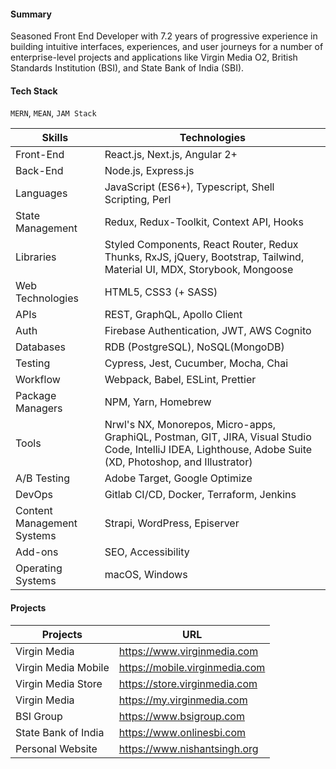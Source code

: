 #### Summary

Seasoned Front End Developer with 7.2 years of progressive experience in building intuitive interfaces, experiences, and user journeys for a number of enterprise-level projects and applications like Virgin Media O2, British Standards Institution (BSI), and State Bank of India (SBI).

#### Tech Stack

`MERN`, `MEAN`, `JAM Stack`

| Skills                     | Technologies                                                                                                                                                |
| -------------------------- | ----------------------------------------------------------------------------------------------------------------------------------------------------------- |
| Front-End                  | React.js, Next.js, Angular 2+                                                                                                                               |
| Back-End                   | Node.js, Express.js                                                                                                                                         |
| Languages                  | JavaScript (ES6+), Typescript, Shell Scripting, Perl                                                                                                        |
| State Management           | Redux, Redux-Toolkit, Context API, Hooks                                                                                                                    |
| Libraries                  | Styled Components, React Router, Redux Thunks, RxJS, jQuery, Bootstrap, Tailwind, Material UI, MDX, Storybook, Mongoose                                     |
| Web Technologies           | HTML5, CSS3 (+ SASS)                                                                                                                                        |
| APIs                       | REST, GraphQL, Apollo Client                                                                                                                                |
| Auth                       | Firebase Authentication, JWT, AWS Cognito                                                                                                                   |
| Databases                  | RDB (PostgreSQL), NoSQL(MongoDB)                                                                                                                            |
| Testing                    | Cypress, Jest, Cucumber, Mocha, Chai                                                                                                                        |
| Workflow                   | Webpack, Babel, ESLint, Prettier                                                                                                                            |
| Package Managers           | NPM, Yarn, Homebrew                                                                                                                                         |
| Tools                      | Nrwl's NX, Monorepos, Micro-apps, GraphiQL, Postman, GIT, JIRA, Visual Studio Code, IntelliJ IDEA, Lighthouse, Adobe Suite (XD, Photoshop, and Illustrator) |
| A/B Testing                | Adobe Target, Google Optimize                                                                                                                               |
| DevOps                     | Gitlab CI/CD, Docker, Terraform, Jenkins                                                                                                                    |
| Content Management Systems | Strapi, WordPress, Episerver                                                                                                                                |
| Add-ons                    | SEO, Accessibility                                                                                                                                          |
| Operating Systems          | macOS, Windows                                                                                                                                              |

#### Projects

| Projects            | URL                            |
| ------------------- | ------------------------------ |
| Virgin Media        | https://www.virginmedia.com    |
| Virgin Media Mobile | https://mobile.virginmedia.com |
| Virgin Media Store  | https://store.virginmedia.com  |
| Virgin Media        | https://my.virginmedia.com     |
| BSI Group           | https://www.bsigroup.com       |
| State Bank of India | https://www.onlinesbi.com      |
| Personal Website    | https://www.nishantsingh.org   |

